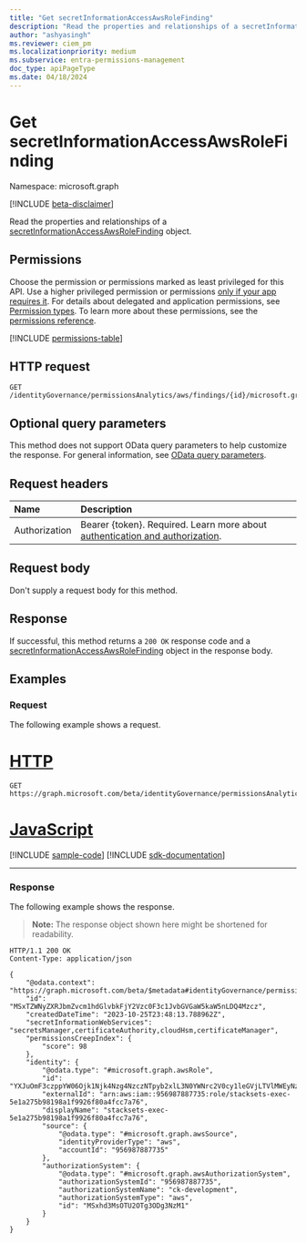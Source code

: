 ```yaml
---
title: "Get secretInformationAccessAwsRoleFinding"
description: "Read the properties and relationships of a secretInformationAccessAwsRoleFinding object."
author: "ashyasingh"
ms.reviewer: ciem_pm
ms.localizationpriority: medium
ms.subservice: entra-permissions-management
doc_type: apiPageType
ms.date: 04/18/2024
---
```


# Get secretInformationAccessAwsRoleFinding
Namespace: microsoft.graph

[!INCLUDE [beta-disclaimer](../../includes/beta-disclaimer.md)]

Read the properties and relationships of a [secretInformationAccessAwsRoleFinding](../resources/secretinformationaccessawsrolefinding.md) object.

## Permissions
Choose the permission or permissions marked as least privileged for this API. Use a higher privileged permission or permissions [only if your app requires it](/graph/permissions-overview#best-practices-for-using-microsoft-graph-permissions). For details about delegated and application permissions, see [Permission types](/graph/permissions-overview#permission-types). To learn more about these permissions, see the [permissions reference](/graph/permissions-reference).

<!-- { "blockType": "permissions", "name": "secretinformationaccessawsrolefinding_get" } -->
[!INCLUDE [permissions-table](../includes/permissions/secretinformationaccessawsrolefinding-get-permissions.md)]

## HTTP request

<!-- {
  "blockType": "ignored"
}
-->
``` http
GET /identityGovernance/permissionsAnalytics/aws/findings/{id}/microsoft.graph.secretInformationAccessAwsRoleFinding
```

## Optional query parameters
This method does not support OData query parameters to help customize the response. For general information, see [OData query parameters](/graph/query-parameters).

## Request headers
|Name|Description|
|:---|:---|
|Authorization|Bearer {token}. Required. Learn more about [authentication and authorization](/graph/auth/auth-concepts).|

## Request body
Don't supply a request body for this method.

## Response

If successful, this method returns a `200 OK` response code and a [secretInformationAccessAwsRoleFinding](../resources/secretinformationaccessawsrolefinding.md) object in the response body.

## Examples

### Request
The following example shows a request.
# [HTTP](#tab/http)
<!-- {
  "blockType": "request",
  "name": "get_secretinformationaccessawsrolefinding"
}
-->
``` http
GET https://graph.microsoft.com/beta/identityGovernance/permissionsAnalytics/aws/findings/MSxTZWNyZXRJbmZvcm1hdGlvbkFjY2Vzc0F3c1JvbGVGaW5kaW5nLDQ4Mzcz/microsoft.graph.secretInformationAccessAwsRoleFinding
```

# [JavaScript](#tab/javascript)
[!INCLUDE [sample-code](../includes/snippets/javascript/get-secretinformationaccessawsrolefinding-javascript-snippets.md)]
[!INCLUDE [sdk-documentation](../includes/snippets/snippets-sdk-documentation-link.md)]

---

### Response
The following example shows the response.
>**Note:** The response object shown here might be shortened for readability.
<!-- {
  "blockType": "response",
  "truncated": true,
  "@odata.type": "microsoft.graph.secretInformationAccessAwsRoleFinding"
}
-->
``` http
HTTP/1.1 200 OK
Content-Type: application/json

{
    "@odata.context": "https://graph.microsoft.com/beta/$metadata#identityGovernance/permissionsAnalytics/aws/findings/microsoft.graph.secretInformationAccessAwsRoleFinding/$entity",
    "id": "MSxTZWNyZXRJbmZvcm1hdGlvbkFjY2Vzc0F3c1JvbGVGaW5kaW5nLDQ4Mzcz",
    "createdDateTime": "2023-10-25T23:48:13.788962Z",
    "secretInformationWebServices": "secretsManager,certificateAuthority,cloudHsm,certificateManager",
    "permissionsCreepIndex": {
        "score": 98
    },
    "identity": {
        "@odata.type": "#microsoft.graph.awsRole",
        "id": "YXJuOmF3czppYW06Ojk1Njk4Nzg4NzczNTpyb2xlL3N0YWNrc2V0cy1leGVjLTVlMWEyNzViOTgxOThhMWY5OTI2ZjgwYTRmY2M3YTc2",
        "externalId": "arn:aws:iam::956987887735:role/stacksets-exec-5e1a275b98198a1f9926f80a4fcc7a76",
        "displayName": "stacksets-exec-5e1a275b98198a1f9926f80a4fcc7a76",
        "source": {
            "@odata.type": "#microsoft.graph.awsSource",
            "identityProviderType": "aws",
            "accountId": "956987887735"
        },
        "authorizationSystem": {
            "@odata.type": "#microsoft.graph.awsAuthorizationSystem",
            "authorizationSystemId": "956987887735",
            "authorizationSystemName": "ck-development",
            "authorizationSystemType": "aws",
            "id": "MSxhd3MsOTU2OTg3ODg3NzM1"
        }
    }
}
```

